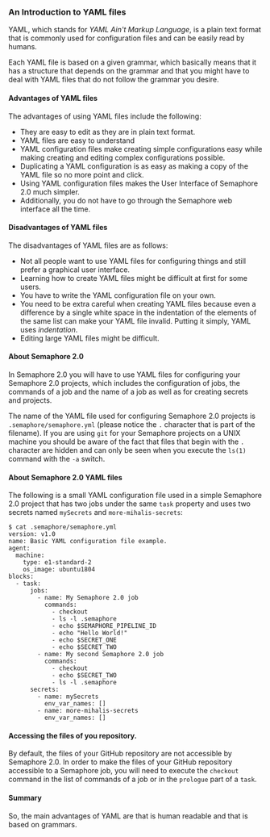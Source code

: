 ### An Introduction to YAML files

YAML, which stands for *YAML Ain't Markup Language*, is a plain text
format that is commonly used for configuration files and can be easily
read by humans.

Each YAML file is based on a given grammar, which basically means that
it has a structure that depends on the grammar and that you might have
to deal with YAML files that do not follow the grammar you desire.

#### Advantages of YAML files

The advantages of using YAML files include the following:

* They are easy to edit as they are in plain text format.
* YAML files are easy to understand
* YAML configuration files make creating simple configurations easy
  while making creating and editing complex configurations possible.
* Duplicating a YAML configuration is as easy as making a copy of the
  YAML file so no more point and click.
* Using YAML configuration files makes the User Interface of Semaphore
  2.0 much simpler.
* Additionally, you do not have to go through the Semaphore web
  interface all the time.

#### Disadvantages of YAML files

The disadvantages of YAML files are as follows:

* Not all people want to use YAML files for configuring things and still
  prefer a graphical user interface.
* Learning how to create YAML files might be difficult at first for some
  users.
* You have to write the YAML configuration file on your own.
* You need to be extra careful when creating YAML files because even a
  difference by a single white space in the indentation of the elements
  of the same list can make your YAML file invalid. Putting it simply,
  YAML uses *indentation*.
* Editing large YAML files might be difficult.

#### About Semaphore 2.0

In Semaphore 2.0 you will have to use YAML files for configuring your
Semaphore 2.0 projects, which includes the configuration of jobs, the
commands of a job and the name of a job as well as for creating secrets
and projects.

The name of the YAML file used for configuring Semaphore 2.0 projects is
`.semaphore/semaphore.yml` (please notice the `.` character that is part
of the filename). If you are using `git` for your Semaphore projects on
a UNIX machine you should be aware of the fact that files that begin
with the `.` character are hidden and can only be seen when you execute
the `ls(1)` command with the `-a` switch.

#### About Semaphore 2.0 YAML files

The following is a small YAML configuration file used in a simple
Semaphore 2.0 project that has two jobs under the same `task` property
and uses two secrets named `mySecrets` and `more-mihalis-secrets`:

    $ cat .semaphore/semaphore.yml
    version: v1.0
    name: Basic YAML configuration file example.
    agent:
      machine:
        type: e1-standard-2
        os_image: ubuntu1804
    blocks:
      - task:
          jobs:
            - name: My Semaphore 2.0 job
              commands:
                - checkout
                - ls -l .semaphore
                - echo $SEMAPHORE_PIPELINE_ID
                - echo "Hello World!"
                - echo $SECRET_ONE
                - echo $SECRET_TWO
            - name: My second Semaphore 2.0 job
              commands:
                - checkout
                - echo $SECRET_TWO
                - ls -l .semaphore
          secrets:
            - name: mySecrets
              env_var_names: []
            - name: more-mihalis-secrets
              env_var_names: []

#### Accessing the files of you repository.

By default, the files of your GitHub repository are not accessible by
Semaphore 2.0. In order to make the files of your GitHub repository
accessible to a Semaphore job, you will need to execute the `checkout` command
in the list of commands of a job or in the `prologue` part of a `task`.

#### 

#### Summary

So, the main advantages of YAML are that is human readable and that is
based on grammars.


